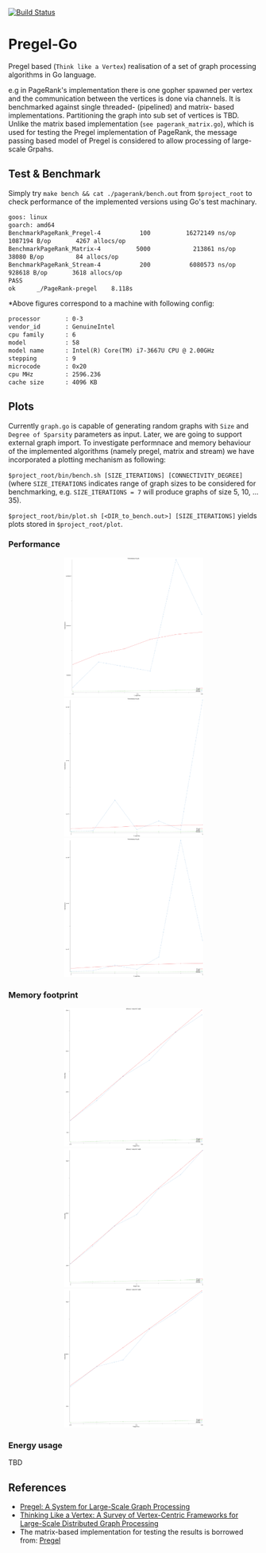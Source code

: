 [![Build Status](https://travis-ci.com/Mahdi89/PageRank-pregel.svg?branch=master)](https://travis-ci.com/Mahdi89/PageRank-pregel)

# Pregel-Go

Pregel based (`Think like a Vertex`) realisation of a set of graph processing algorithms in Go language.

e.g in PageRank's implementation there is one gopher spawned per vertex and the communication between the vertices is done via channels. It is benchmarked against single threaded- (pipelined) and matrix- based implementations. Partitioning the graph into sub set of vertices is TBD. 
Unlike the matrix based implementation (`see pagerank_matrix.go`), which is used for testing the Pregel implementation of PageRank, the message passing based model of Pregel is considered to allow processing of large-scale Grpahs.

## Test & Benchmark 

Simply try `make bench && cat ./pagerank/bench.out` from `$project_root` to check performance of the implemented versions using Go's test machinary.  

```
goos: linux
goarch: amd64
BenchmarkPageRank_Pregel-4           100          16272149 ns/op         1087194 B/op       4267 allocs/op
BenchmarkPageRank_Matrix-4          5000            213861 ns/op           38080 B/op         84 allocs/op
BenchmarkPageRank_Stream-4           200           6080573 ns/op          928618 B/op       3618 allocs/op
PASS
ok      _/PageRank-pregel    8.118s
```

*Above figures correspond to a machine with following config:

```
processor       : 0-3
vendor_id       : GenuineIntel
cpu family      : 6
model           : 58
model name      : Intel(R) Core(TM) i7-3667U CPU @ 2.00GHz
stepping        : 9
microcode       : 0x20
cpu MHz         : 2596.236
cache size      : 4096 KB

```

## Plots

Currently `graph.go` is capable of generating random graphs with `Size` and `Degree of Sparsity` parameters as input. Later, we are going to support external graph import. To investigate performnace and memory behaviour of the implemented algorithms (namely pregel, matrix and stream) we have incorporated a plotting mechanism as following:

`$project_root/bin/bench.sh [SIZE_ITERATIONS] [CONNECTIVITY_DEGREE]` (where `SIZE_ITERATIONS` indicates range of graph sizes to be considered for benchmarking, e.g. `SIZE_ITERATIONS = 7` will produce graphs of size 5, 10, ... 35).

`$project_root/bin/plot.sh [<DIR_to_bench.out>] [SIZE_ITERATIONS]` yields plots stored in `$project_root/plot`.

### Performance 

<p align="center">
  <img src="https://github.com/Mahdi89/PageRank-pregel/blob/master/plot/bench6_5.out.png" width="280" title="Size_it= 6 and degree 5">
  <img src="https://github.com/Mahdi89/PageRank-pregel/blob/master/plot/bench7_3.out.png" width="280" title="Size_it= 7 and degree 3">
  <img src="https://github.com/Mahdi89/PageRank-pregel/blob/master/plot/bench7_4.out.png" width="280" title="Size_it= 7 and degree 4">
</p>

### Memory footprint

<p align="center">
  <img src="https://github.com/Mahdi89/PageRank-pregel/blob/master/plot/bench_mem_6_5.out.png" width="280" title="Size_it= 6 and degree 5">
  <img src="https://github.com/Mahdi89/PageRank-pregel/blob/master/plot/bench_mem_7_5.out.png" width="280" title="Size_it= 7 and degree 3">
  <img src="https://github.com/Mahdi89/PageRank-pregel/blob/master/plot/bench_mem_7_6.out.png" width="280" title="Size_it= 7 and degree 4">
</p>

### Energy usage

TBD




## References

- [Pregel: A System for Large-Scale Graph Processing](https://kowshik.github.io/JPregel/pregel_paper.pdf)
- [Thinking Like a Vertex: A Survey of Vertex-Centric Frameworks for Large-Scale Distributed Graph Processing](https://dl.acm.org/citation.cfm?id=2818185)
- The matrix-based implementation for testing the results is borrowed from: [Pregel](http://www.michaelnielsen.org/ddi/pregel/)

